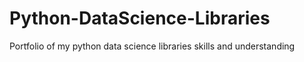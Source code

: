 # Python-DataScience-Libraries
Portfolio of my python data science libraries skills and understanding
